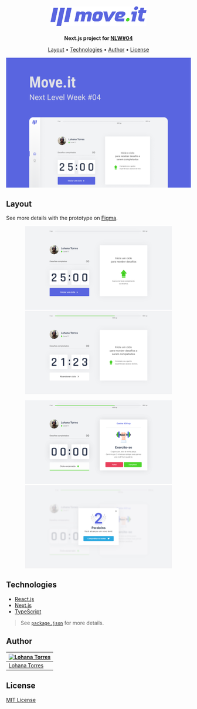 <h1 align="center">
  <br>
  <img src="./.github/logo.png" alt="Move.it Logo" width="262.75">
  <br>
</h1>

<p align="center">
  <strong>Next.js project for <a href="https://nextlevelweek.com/convite/heyloh">NLW#04</a></strong>
</p>

<p align="center">
  <a href="#layout">Layout</a> •
  <a href="#techs">Technologies</a> •
  <a href="#author">Author</a> •
  <a href="#license">License</a>
</p>

<p align="center">
  <img alt="Screenshot for Move.it" src="./.github/screenshot.png" width="720">
</p>

## Layout

See more details with the prototype on [Figma](https://www.figma.com/file/ge20pu3ofMOKoliUyKx1Nl/Move.it-1.0/duplicate).

<p align="center">
  <img alt="Screenshot for Move.it's Home" src="./.github/home.svg" width="400">
  <img alt="Screenshot for Move.it Home's init of cycle" src="./.github/home-init-cycle.svg" width="400">
</p>

<p align="center">
  <img alt="Screenshot for Move.it Home's end of cycle" src="./.github/home-end-cycle.svg" width="400">
  <img alt="Screenshot for Move.it Home's end of cycle" src="./.github/share.svg" width="400">
</p>

## Technologies

- [React.js](https://reactjs.org)
- [Next.js](https://nextjs.org/)
- [TypeScript](https://www.typescriptlang.org/)

> See [`package.json`](./package.json) for more details.

## Author

| [![Lohana Torres](https://github.com/heyloh.png?size=100)](https://github.com/heyloh) |
| ------------------------------------------------------------------------------------- |
| [Lohana Torres](https://github.com/heyloh)                                            |

## License

[MIT License](./LICENSE.md)
